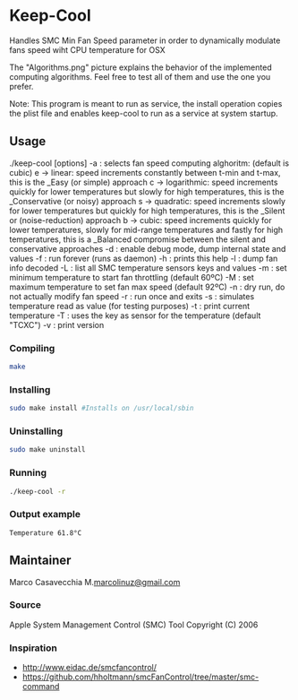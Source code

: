 # Keep-Cool

Handles SMC Min Fan Speed parameter in order to dynamically
modulate fans speed wiht CPU temperature for OSX

The "Algorithms.png" picture explains the behavior of the 
implemented computing algorithms.
Feel free to test all of them and use the one you prefer.

Note: This program is meant to run as service, the install
operation copies the plist file and enables keep-cool to 
run as a service at system startup.

## Usage 

./keep-cool [options]
  -a <alg>   : selects fan speed computing alghoritm: (default is cubic)
      e    -> linear: speed increments constantly between t-min and t-max,
                      this is the _Easy (or simple) approach
      c    -> logarithmic: speed increments quickly for lower temperatures
                      but slowly for high temperatures, this is the
                      _Conservative (or noisy) approach
      s    -> quadratic: speed increments slowly for lower temperatures
                      but quickly for high temperatures, this is the
                      _Silent or (noise-reduction) approach
      b    -> cubic: speed increments quickly for lower temperatures, slowly
                      for mid-range temperatures and fastly for high 
                      temperatures, this is a _Balanced compromise between
                      the silent and conservative approaches
  -d         : enable debug mode, dump internal state and values
  -f         : run forever (runs as daemon)
  -h         : prints this help
  -l         : dump fan info decoded
  -L         : list all SMC temperature sensors keys and values
  -m <value> : set minimum temperature to start fan throttling (default 60ºC)
  -M <value> : set maximum temperature to set fan max speed (default 92ºC)
  -n         : dry run, do not actually modify fan speed
  -r         : run once and exits
  -s <value> : simulates temperature read as value (for testing purposes)
  -t         : print current temperature
  -T <key>   : uses the key as sensor for the temperature (default "TCXC")
  -v         : print version

### Compiling
```bash
make
```

### Installing
```bash
sudo make install #Installs on /usr/local/sbin
```

### Uninstalling
```bash
sudo make uninstall
```

### Running

```bash
./keep-cool -r
```

### Output example

```
Temperature 61.8°C
```

## Maintainer 

Marco Casavecchia M.<marcolinuz@gmail.com>

### Source 

Apple System Management Control (SMC) Tool 
Copyright (C) 2006

### Inspiration 

 * http://www.eidac.de/smcfancontrol/
 * https://github.com/hholtmann/smcFanControl/tree/master/smc-command
